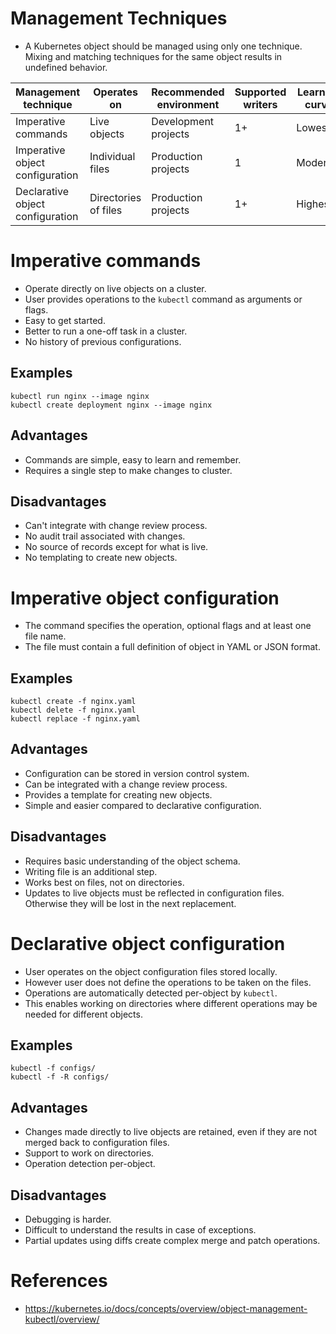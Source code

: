 # Management Techniques
* A Kubernetes object should be managed using only one technique. Mixing and matching techniques for the same object results in undefined behavior.

Management technique|Operates on|Recommended environment|Supported writers|Learning curve
--------------------|-----------|-----------------------|-----------------|--------------
Imperative commands|Live objects|Development projects|1+|Lowest
Imperative object configuration|Individual files|Production projects|1|Moderate
Declarative object configuration|Directories of files|Production projects|1+|Highest
# Imperative commands
* Operate directly on live objects on a cluster.
* User provides operations to the `kubectl` command as arguments or flags.
* Easy to get started.
* Better to run a one-off task in a cluster.
* No history of previous configurations.
## Examples
```
kubectl run nginx --image nginx
kubectl create deployment nginx --image nginx
```
## Advantages
* Commands are simple, easy to learn and remember.
* Requires a single step to make changes to cluster.
## Disadvantages
* Can't integrate with change review process.
* No audit trail associated with changes.
* No source of records except for what is live.
* No templating to create new objects.
# Imperative object configuration
* The command specifies the operation, optional flags and at least one file name.
* The file must contain a full definition of object in YAML or JSON format.
##  Examples
```
kubectl create -f nginx.yaml
kubectl delete -f nginx.yaml
kubectl replace -f nginx.yaml
```
## Advantages
* Configuration can be stored in version control system.
* Can be integrated with a change review process.
* Provides a template for creating new objects.
* Simple and easier compared to declarative configuration.
## Disadvantages
* Requires basic understanding of the object schema.
* Writing file is an additional step.
* Works best on files, not on directories.
* Updates to live objects must be reflected in configuration files. Otherwise they will be lost in the next replacement.
# Declarative object configuration
* User operates on the object configuration files stored locally.
* However user does not define the operations to be taken on the files.
* Operations are automatically detected per-object by `kubectl`.
* This enables working on directories where different operations may be needed for different objects.
## Examples
```
kubectl -f configs/
kubectl -f -R configs/
```
## Advantages
* Changes made directly to live objects are retained, even if they are not merged back to configuration files.
* Support to work on directories.
* Operation detection per-object.
## Disadvantages
* Debugging is harder.
* Difficult to understand the results in case of exceptions.
* Partial updates using diffs create complex merge and patch operations.
# References
* https://kubernetes.io/docs/concepts/overview/object-management-kubectl/overview/
